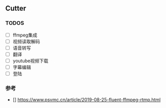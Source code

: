 ## Cutter

### TODOS
- [ ] ffmpeg集成
- [ ] 视频读取解码
- [ ] 语音转写
- [ ] 翻译
- [ ] youtube视频下载
- [ ] 字幕编辑
- [ ] 登陆

### 参考
- [] https://www.psvmc.cn/article/2019-08-25-fluent-ffmpeg-rtmp.html